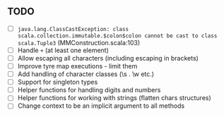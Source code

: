 TODO
----

- [ ] ```java.lang.ClassCastException: class scala.collection.immutable.$colon$colon cannot be cast to class scala.Tuple3``` (MMConstruction.scala:103)
- [ ] Handle `+` (at least one element)
- [ ] Allow escaping all characters (including escaping in brackets)
- [ ] Improve tyre map executions - limit them
- [ ] Add handling of character classes (\s . \w etc.)
- [ ] Support for singleton types
- [ ] Helper functions for handling digits and numbers
- [ ] Helper functions for working with strings (flatten chars structures)
- [ ] Change context to be an implicit argument to all methods
